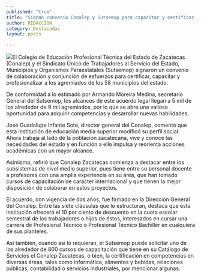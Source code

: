 ```yaml
---
published: "true"
title: "Signan convenio Conalep y Sutsemop para capacitar y certificar a 5 mil  trabajadores "
author: REDACCION
category: Destacadas
layout: posts

---
```


![](http://i.imgur.com/CArX8JKm.jpg)El Colegio de Educación Profesional Técnica del Estado de Zacatecas (Conalep) y el Sindicato Único de Trabajadores al Servicio del Estado, Municipios y Organismos Paraestatales (Sutsemop) signaron un convenio de colaboración y conjunción de esfuerzos para certificar, capacitar y profesionalizar a los agremiados de los 58 municipios del estado.

De conformidad a lo estimado por Armando Moreira Medina, secretario General del Sutsemop, los alcances de este acuerdo legal llegan a 5 mil de los alrededor de 9 mil agremiados, por lo que se abre una valiosa oportunidad para adquirir competencias y desarrollar nuevas habilidades.

José Guadalupe Infante Soto, director general del Conalep, comentó que esta institución de educación media superior modificó su perfil social. Ahora trabaja al lado de la población zacatecana, vive y conoce las necesidades del estado y en función a ello impulsa y reorienta acciones académicas con un mayor alcance.

Asimismo, refirió que Conalep Zacatecas comienza a destacar entre los subsistemas de nivel medio superior, pues tiene entre su personal docente a profesores con una amplia experiencia en su área, que han tomado cursos de capacitación de carácter internacional y que tienen la mejor disposición de colaborar en estos proyectos.

El acuerdo, con vigencia de dos años, fue firmado en la Dirección General del Conalep. Entre las siete cláusulas que lo estructuran, destaca que esta institución ofrecerá el 10 por ciento de descuento en la cuota escolar semestral de los trabajadores o hijos de éstos, interesados en cursar una carrera de Profesional Técnico o Profesional Técnico Bachiller en cualquiera de sus planteles.

Así también, cuando así lo requieran, el Sutsemop puede solicitar uno de los alrededor de 800 cursos de capacitación que tiene en su Catálogo de Servicios el Conalep Zacatecas, o bien, la certificación en competencias en diversas áreas, tales como informática, alimentos y bebidas, relaciones públicas, contabilidad o servicios industriales, por mencionar algunas.
